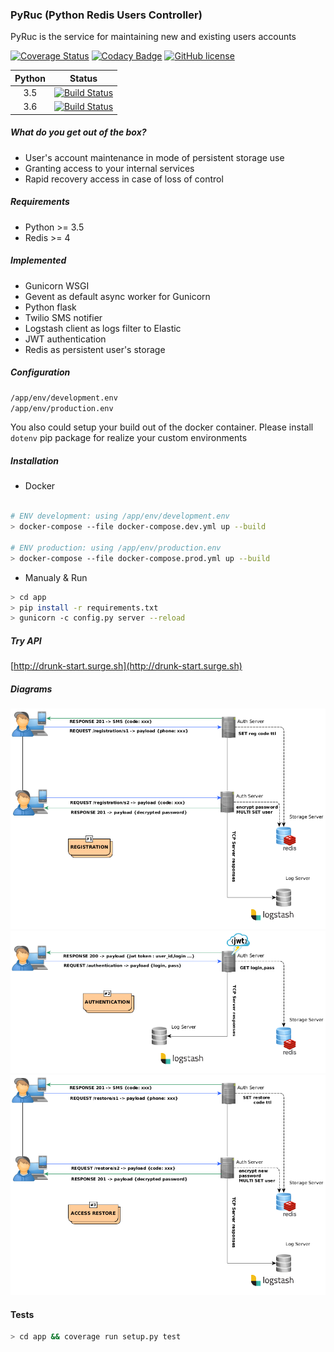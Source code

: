 ### PyRuc (Python Redis Users Controller)
PyRuc is the service for maintaining new and existing users accounts

[![Coverage Status](https://coveralls.io/repos/github/stanislav-web/PyRuc/badge.svg?branch=master)](https://coveralls.io/github/stanislav-web/PyRuc?branch=master) [![Codacy Badge](https://api.codacy.com/project/badge/Grade/810e623b6db74357ba10915f4247aa6d)](https://www.codacy.com/app/stanisov/PyRuc?utm_source=github.com&amp;utm_medium=referral&amp;utm_content=stanislav-web/PyRuc&amp;utm_campaign=Badge_Grade) [![GitHub license](https://img.shields.io/github/license/stanislav-web/PyRuc.svg)](https://github.com/stanislav-web/PyRuc/blob/master/LICENSE)

|  Python | Status |
|:-:|:-:|
|3.5|[![Build Status](https://travis-ci.org/stanislav-web/PyRuc.svg?branch=master)](https://travis-ci.org/stanislav-web/PyRuc) |
|3.6|[![Build Status](https://travis-ci.org/stanislav-web/PyRuc.svg?branch=master)](https://travis-ci.org/stanislav-web/PyRuc) |

##### What do you get out of the box?
- User's account maintenance in mode of persistent storage use
- Granting access to your internal services
- Rapid recovery access in case of loss of control

##### Requirements
- Python >= 3.5
- Redis >= 4

##### Implemented
- Gunicorn WSGI
- Gevent as default async worker for Gunicorn
- Python flask
- Twilio SMS notifier
- Logstash client as logs filter to Elastic
- JWT authentication
- Redis as persistent user's storage

##### Configuration
```bash
/app/env/development.env
/app/env/production.env
```
You also could setup your build out of the docker container.
Please install `dotenv` pip package for realize your custom environments

##### Installation
- Docker
```bash

# ENV development: using /app/env/development.env
> docker-compose --file docker-compose.dev.yml up --build

# ENV production: using /app/env/production.env
> docker-compose --file docker-compose.prod.yml up --build
```
- Manualy & Run
```bash
> cd app 
> pip install -r requirements.txt
> gunicorn -c config.py server --reload
```

##### Try API
[http://drunk-start.surge.sh](http://drunk-start.surge.sh)

##### Diagrams
![Registration](images/registration.png)
![Authentication](images/authentication.png)
![Restore](images/restore.png)

#### Tests
```bash
> cd app && coverage run setup.py test
```